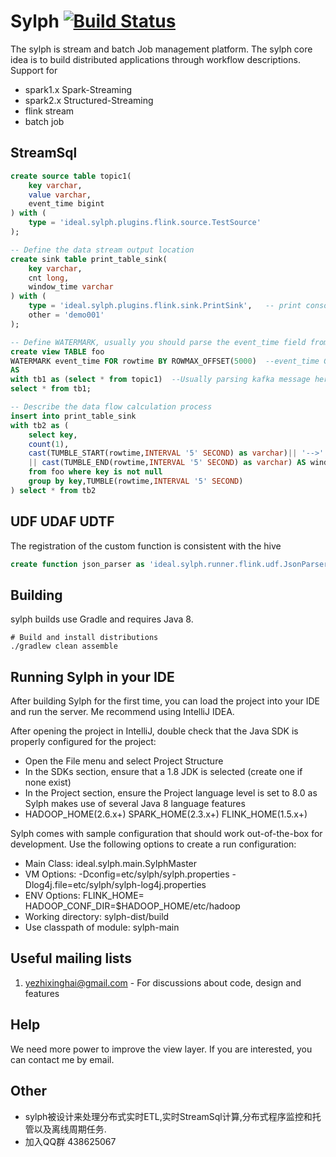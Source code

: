 # Sylph [![Build Status](http://img.shields.io/travis/harbby/sylph.svg?style=flat&branch=master)](https://travis-ci.org/harbby/sylph)
The sylph is stream and batch Job management platform. 
The sylph core idea is to build distributed applications through workflow descriptions.
Support for 
* spark1.x Spark-Streaming
* spark2.x Structured-Streaming 
* flink stream
* batch job

## StreamSql
```sql
create source table topic1(
    key varchar,
    value varchar,
    event_time bigint
) with (
    type = 'ideal.sylph.plugins.flink.source.TestSource'
);

-- Define the data stream output location
create sink table print_table_sink(
    key varchar,
    cnt long,
    window_time varchar
) with (
    type = 'ideal.sylph.plugins.flink.sink.PrintSink',   -- print console
    other = 'demo001'
);

-- Define WATERMARK, usually you should parse the event_time field from the kafka message
create view TABLE foo
WATERMARK event_time FOR rowtime BY ROWMAX_OFFSET(5000)  --event_time Generate time for your real data
AS 
with tb1 as (select * from topic1)  --Usually parsing kafka message here
select * from tb1;

-- Describe the data flow calculation process
insert into print_table_sink
with tb2 as (
    select key,
    count(1),
    cast(TUMBLE_START(rowtime,INTERVAL '5' SECOND) as varchar)|| '-->' 
    || cast(TUMBLE_END(rowtime,INTERVAL '5' SECOND) as varchar) AS window_time
    from foo where key is not null
    group by key,TUMBLE(rowtime,INTERVAL '5' SECOND)
) select * from tb2
```

## UDF UDAF UDTF
The registration of the custom function is consistent with the hive
```sql
create function json_parser as 'ideal.sylph.runner.flink.udf.JsonParser';
```

## Building
sylph builds use Gradle and requires Java 8.
```
# Build and install distributions
./gradlew clean assemble
```
## Running Sylph in your IDE
After building Sylph for the first time, you can load the project into your IDE and run the server. Me recommend using IntelliJ IDEA.

After opening the project in IntelliJ, double check that the Java SDK is properly configured for the project:

* Open the File menu and select Project Structure
* In the SDKs section, ensure that a 1.8 JDK is selected (create one if none exist)
* In the Project section, ensure the Project language level is set to 8.0 as Sylph makes use of several Java 8 language features
* HADOOP_HOME(2.6.x+) SPARK_HOME(2.3.x+) FLINK_HOME(1.5.x+)

Sylph comes with sample configuration that should work out-of-the-box for development. Use the following options to create a run configuration:

* Main Class: ideal.sylph.main.SylphMaster
* VM Options: -Dconfig=etc/sylph/sylph.properties -Dlog4j.file=etc/sylph/sylph-log4j.properties
* ENV Options: FLINK_HOME=<your flink home>
               HADOOP_CONF_DIR=$HADOOP_HOME/etc/hadoop
* Working directory: sylph-dist/build
* Use classpath of module: sylph-main
 
## Useful mailing lists
1. yezhixinghai@gmail.com - For discussions about code, design and features

## Help
We need more power to improve the view layer. If you are interested, you can contact me by email.

## Other
* sylph被设计来处理分布式实时ETL,实时StreamSql计算,分布式程序监控和托管以及离线周期任务.
* 加入QQ群 438625067